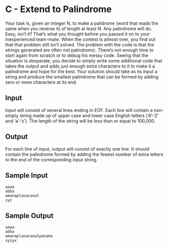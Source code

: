 # C - Extend to Palindrome

Your task is, given an integer N, to make a palidrome (word that reads the same when you reverse it) of length at least N. Any palindrome will do. Easy, isn’t it? That’s what you thought before you passed it on to your inexperienced team-mate. When the contest is almost over, you find out that that problem still isn’t solved. The problem with the code is that the strings generated are often not palindromic. There’s not enough time to start again from scratch or to debug his messy code. Seeing that the situation is desperate, you decide to simply write some additional code that takes the output and adds just enough extra characters to it to make it a palindrome and hope for the best. Your solution should take as its input a string and produce the smallest palindrome that can be formed by adding zero or more characters at its end.

## Input

Input will consist of several lines ending in EOF. Each line will contain a non-empty string made up of upper case and lower case English letters (‘A’-‘Z’ and ‘a’-‘z’). The length of the string will be less than or equal to 100,000.

## Output

For each line of input, output will consist of exactly one line. It should contain the palindrome formed by adding the fewest number of extra letters to the end of the corresponding input string.

## Sample Input

```
aaaa
abba
amanaplanacanal
xyz
```

## Sample Output

```
aaaa
abba
amanaplanacanalpanama
xyzyx
```
